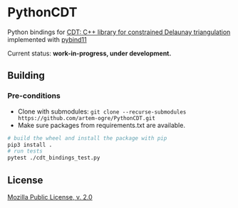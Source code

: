 # PythonCDT

Python bindings for [CDT: C++ library for constrained Delaunay triangulation](https://github.com/artem-ogre/CDT) implemented with [pybind11](https://github.com/pybind/pybind11)

Current status: **work-in-progress, under development.**

## Building

### Pre-conditions
- Clone with submodules: `git clone --recurse-submodules https://github.com/artem-ogre/PythonCDT.git`
- Make sure packages from requirements.txt are available.

```bash
# build the wheel and install the package with pip
pip3 install .
# run tests
pytest ./cdt_bindings_test.py
```

## License
[Mozilla Public License, v. 2.0](https://www.mozilla.org/en-US/MPL/2.0/FAQ/)
